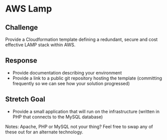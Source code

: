 
# AWS Lamp

## Challenge

Provide a Cloudformation template defining a redundant, secure and cost effective LAMP stack within AWS.

## Response

- Provide documentation describing your environment
- Provide a link to a public git repository hosting the template (committing frequently so we can see how your solution progressed) 

## Stretch Goal

- Provide a small application that will run on the infrastructure (written in PHP that connects to the MySQL database)  

Notes: Apache, PHP or MySQL not your thing? Feel free to swap any of these out for an alternate technology.
